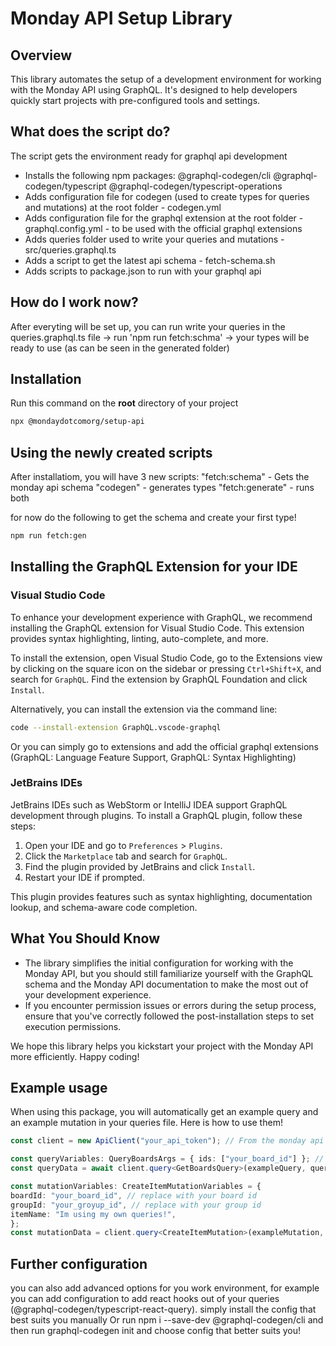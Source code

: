 # Monday API Setup Library

## Overview

This library automates the setup of a development environment for working with the Monday API using GraphQL. It's designed to help developers quickly start projects with pre-configured tools and settings.

## What does the script do?

The script gets the environment ready for graphql api development

- Installs the following npm packages: @graphql-codegen/cli @graphql-codegen/typescript @graphql-codegen/typescript-operations
- Adds configuration file for codegen (used to create types for queries and mutations) at the root folder - codegen.yml
- Adds configuration file for the graphql extension at the root folder - graphql.config.yml - to be used with the official graphql extensions
- Adds queries folder used to write your queries and mutations - src/queries.graphql.ts
- Adds a script to get the latest api schema - fetch-schema.sh
- Adds scripts to package.json to run with your graphql api

## How do I work now?

After everyting will be set up, you can run write your queries in the queries.graphql.ts file ->
run 'npm run fetch:schma' ->
your types will be ready to use (as can be seen in the generated folder)

## Installation

Run this command on the **root** directory of your project

```bash
npx @mondaydotcomorg/setup-api 
```

## Using the newly created scripts

After installatiom, you will have 3 new scripts:
"fetch:schema" - Gets the monday api schema
"codegen" - generates types
"fetch:generate" - runs both

for now do the following to get the schema and create your first type!

```bash
npm run fetch:gen 
```

## Installing the GraphQL Extension for your IDE

### Visual Studio Code

To enhance your development experience with GraphQL, we recommend installing the GraphQL extension for Visual Studio Code. This extension provides syntax highlighting, linting, auto-complete, and more.

To install the extension, open Visual Studio Code, go to the Extensions view by clicking on the square icon on the sidebar or pressing `Ctrl+Shift+X`, and search for `GraphQL`. Find the extension by GraphQL Foundation and click `Install`.

Alternatively, you can install the extension via the command line:

```bash
code --install-extension GraphQL.vscode-graphql
```

Or you can simply go to extensions and add the official graphql extensions (GraphQL: Language Feature Support, GraphQL: Syntax Highlighting)

### JetBrains IDEs

JetBrains IDEs such as WebStorm or IntelliJ IDEA support GraphQL development through plugins. To install a GraphQL plugin, follow these steps:

1. Open your IDE and go to `Preferences` > `Plugins`.
2. Click the `Marketplace` tab and search for `GraphQL`.
3. Find the plugin provided by JetBrains and click `Install`.
4. Restart your IDE if prompted.

This plugin provides features such as syntax highlighting, documentation lookup, and schema-aware code completion.

## What You Should Know

- The library simplifies the initial configuration for working with the Monday API, but you should still familiarize yourself with the GraphQL schema and the Monday API documentation to make the most out of your development experience.
- If you encounter permission issues or errors during the setup process, ensure that you've correctly followed the post-installation steps to set execution permissions.

We hope this library helps you kickstart your project with the Monday API more efficiently. Happy coding!

## Example usage

When using this package, you will automatically get an example query and an example mutation in your queries file.
Here is how to use them!

```typescript
const client = new ApiClient("your_api_token"); // From the monday api sdk @mondaydotcomorg/api

const queryVariables: QueryBoardsArgs = { ids: ["your_board_id"] }; // replace with your board id
const queryData = await client.query<GetBoardsQuery>(exampleQuery, queryVariables);

const mutationVariables: CreateItemMutationVariables = {
boardId: "your_board_id", // replace with your board id
groupId: "your_groyup_id", // replace with your group id
itemName: "Im using my own queries!",
};
const mutationData = client.query<CreateItemMutation>(exampleMutation, mutationVariables);
```

## Further configuration

you can also add advanced options for you work environment, for example you can add configuration
to add react hooks out of your queries (@graphql-codegen/typescript-react-query). simply install the config that best suits you manually Or
run npm i --save-dev @graphql-codegen/cli and then run graphql-codegen init and choose config that better suits you!
